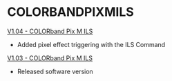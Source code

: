 # COLORBANDPIXMILS

[V1.04 - COLORband Pix M ILS](https://github.com/Chauvet-DJ/COLORBANDPIXMILS/blob/f19b26213254cf3f106a9cd93e8c4f513b606c4f/firmware/V1.04_04-08-24.zip)
- Added pixel effect triggering with the ILS Command

[V1.03 - COLORband Pix M ILS](https://github.com/Chauvet-DJ/COLORBANDPIXMILS/blob/f19b26213254cf3f106a9cd93e8c4f513b606c4f/firmware/V1.03_03-28-23.zip)
- Released software version
